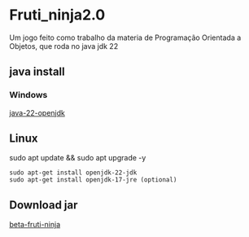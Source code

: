 # Fruti_ninja2.0

Um jogo feito como trabalho da materia de Programação Orientada a Objetos,  que roda no java jdk 22

## java install
### Windows
[java-22-openjdk](https://download.oracle.com/java/22/archive/jdk-22.0.2_windows-x64_bin.exe)

## Linux

sudo apt update && sudo apt upgrade -y
~~~
sudo apt-get install openjdk-22-jdk
sudo apt-get install openjdk-17-jre (optional)
~~~

## Download jar

[beta-fruti-ninja](https://github.com/m4rco0/fruti_ninja2.0/releases/download/untagged-e6e3bc5458f5c9e7e69b/fruti_ninja2.0.jar)
